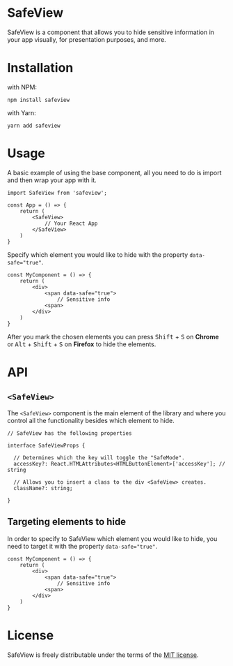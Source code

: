 # SafeView

SafeView is a component that allows you to hide sensitive information in your app visually, for presentation purposes, and more.

# Installation

with NPM:

```
npm install safeview
```

with Yarn:

```
yarn add safeview
```

# Usage

A basic example of using the base component, all you need to do is import and then wrap your app with it.

```
import SafeView from 'safeview';

const App = () => {
    return (
        <SafeView>
            // Your React App
        </SafeView>
    )
}
```

Specify which element you would like to hide with the property `data-safe="true"`.

```
const MyComponent = () => {
    return (
        <div>
            <span data-safe="true">
                // Sensitive info
            <span>
        </div>
    )
}
```

After you mark the chosen elements you can press <kbd>Shift</kbd> + <kbd>S</kbd> on **Chrome** or <kbd>Alt</kbd> + <kbd>Shift</kbd> + <kbd>S</kbd> on **Firefox** to hide the elements.

# API

## `<SafeView>`

The `<SafeView>` component is the main element of the library and where you control all the functionality besides which element to hide.

```
// SafeView has the following properties

interface SafeViewProps {

  // Determines which the key will toggle the "SafeMode".
  accessKey?: React.HTMLAttributes<HTMLButtonElement>['accessKey']; // string

  // Allows you to insert a class to the div <SafeView> creates.
  className?: string;

}

```

## Targeting elements to hide

In order to specify to SafeView which element you would like to hide, you need to target it with the property `data-safe="true"`.

```
const MyComponent = () => {
    return (
        <div>
            <span data-safe="true">
                // Sensitive info
            <span>
        </div>
    )
}
```

# License

SafeView is freely distributable under the terms of the [MIT license](https://github.com/ItayLisaey/safeview/blob/main/LICENSE).
